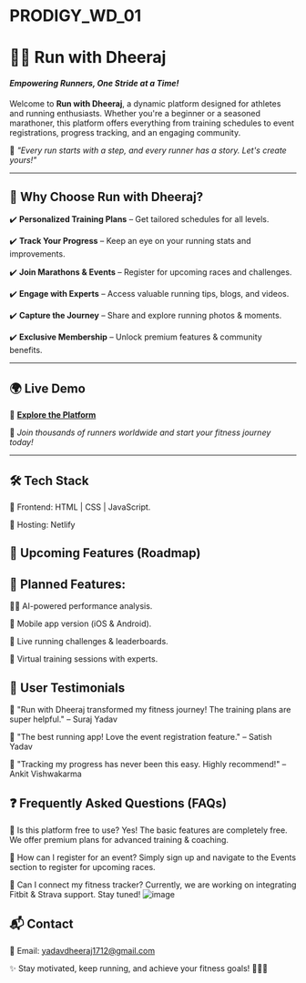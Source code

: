 # PRODIGY_WD_01
# 🏃‍♂️ Run with Dheeraj  
#### *Empowering Runners, One Stride at a Time!*  

Welcome to **Run with Dheeraj**, a dynamic platform designed for athletes and running enthusiasts. Whether you're a beginner or a seasoned marathoner, this platform offers everything from training schedules to event registrations, progress tracking, and an engaging community.  

🚀 *"Every run starts with a step, and every runner has a story. Let's create yours!"*  

---

## 🎯 **Why Choose Run with Dheeraj?**  

✔️ **Personalized Training Plans** – Get tailored schedules for all levels.  

✔️ **Track Your Progress** – Keep an eye on your running stats and improvements.  

✔️ **Join Marathons & Events** – Register for upcoming races and challenges.  

✔️ **Engage with Experts** – Access valuable running tips, blogs, and videos.  

✔️ **Capture the Journey** – Share and explore running photos & moments.  

✔️ **Exclusive Membership** – Unlock premium features & community benefits.  

---

## 🌍 **Live Demo**  

🔗 **[Explore the Platform](https://runwithdheeraj.netlify.app/)**   

🌟 *Join thousands of runners worldwide and start your fitness journey today!*  

---
## 🛠 Tech Stack
🔹 Frontend: HTML | CSS | JavaScript.

🔹 Hosting: Netlify 



## 🚀 **Upcoming Features (Roadmap)**

## 📌 Planned Features:

🏃‍♂️ AI-powered performance analysis.

📲 Mobile app version (iOS & Android).

📢 Live running challenges & leaderboards.

🎯 Virtual training sessions with experts.


## 💬 **User Testimonials**

🌟 "Run with Dheeraj transformed my fitness journey! The training plans are super helpful." – Suraj Yadav

🌟 "The best running app! Love the event registration feature." – Satish Yadav

🌟 "Tracking my progress has never been this easy. Highly recommend!" – Ankit Vishwakarma


## ❓ **Frequently Asked Questions (FAQs)**

🔹 Is this platform free to use?
Yes! The basic features are completely free. We offer premium plans for advanced training & coaching.

🔹 How can I register for an event?
Simply sign up and navigate to the Events section to register for upcoming races.

🔹 Can I connect my fitness tracker?
Currently, we are working on integrating Fitbit & Strava support. Stay tuned!
![image](https://github.com/user-attachments/assets/1eb1d863-4bc6-44a0-b5aa-4b92afe59a43)



## 📬 **Contact**

📧 Email: yadavdheeraj1712@gmail.com


✨ Stay motivated, keep running, and achieve your fitness goals! 🏃‍♂️🔥

